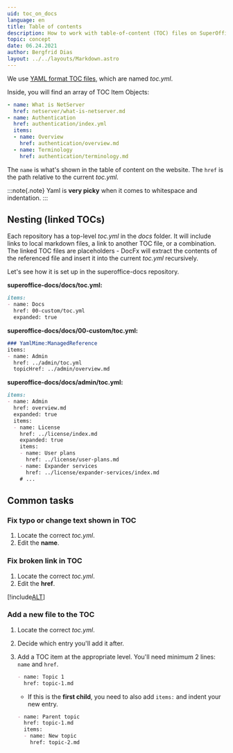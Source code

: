 ```yaml
---
uid: toc_on_docs
language: en
title: Table of contents
description: How to work with table-of-content (TOC) files on SuperOfficeDocs
topic: concept
date: 06.24.2021
author: Bergfrid Dias
layout: ../../layouts/Markdown.astro
---
```


<!-- markdownlint-disable-file MD044 -->

<!-- # Table-of-content (TOC) files -->

We use  [YAML format TOC files][1], which are named *toc.yml*.

Inside, you will find an array of TOC Item Objects:

```yml
- name: What is NetServer
  href: netserver/what-is-netserver.md
- name: Authentication
  href: authentication/index.yml
  items:
  - name: Overview
    href: authentication/overview.md
  - name: Terminology
    href: authentication/terminology.md
```

The `name` is what's shown in the table of content on the website.
The `href` is the path relative to the current *toc.yml*.

:::note{.note}
Yaml is **very picky** when it comes to whitespace and indentation.
:::

## Nesting (linked TOCs)

Each repository has a top-level *toc.yml* in the *docs* folder. It will include links to local markdown files, a link to another TOC file, or a combination. The linked TOC files are placeholders - DocFx will extract the contents of the referenced file and insert it into the current *toc.yml* recursively.

Let's see how it is set up in the superoffice-docs repository.

**superoffice-docs/docs/toc.yml:**

```markdown
items:
- name: Docs
  href: 00-custom/toc.yml
  expanded: true
```

**superoffice-docs/docs/00-custom/toc.yml:**

```markdown
### YamlMime:ManagedReference
items:
- name: Admin
  href: ../admin/toc.yml
  topicHref: ../admin/overview.md
```

**superoffice-docs/docs/admin/toc.yml:**

```markdown
items:
- name: Admin
  href: overview.md
  expanded: true
  items:
  - name: License
    href: ../license/index.md
    expanded: true
    items:
    - name: User plans
      href: ../license/user-plans.md
    - name: Expander services
      href: ../license/expander-services/index.md
    # ...
```

## Common tasks

### Fix typo or change text shown in TOC

1. Locate the correct *toc.yml*.
2. Edit the **name**.

### Fix broken link in TOC

1. Locate the correct *toc.yml*.
2. Edit the **href**.

[!include[ALT](includes/tip-check-link.md)]

### Add a new file to the TOC

1. Locate the correct *toc.yml*.
2. Decide which entry you'll add it after.
3. Add a TOC item at the appropriate level. You'll need minimum 2 lines: `name` and `href`.

    ```markdown
    - name: Topic 1
      href: topic-1.md
    ```

    * If this is the **first child**, you need to also add `items:` and indent your new entry.

    ```markdown
    - name: Parent topic
      href: topic-1.md
      items:
      - name: New topic
        href: topic-2.md
    ```

<!-- Referenced links -->
[1]: https://dotnet.github.io/docfx/tutorial/intro_toc.html
